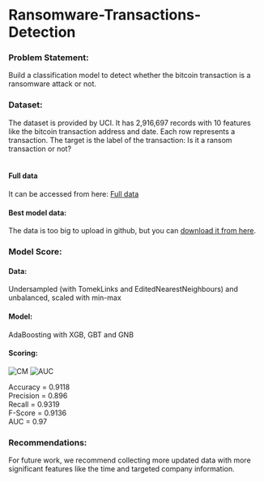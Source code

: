 
# Ransomware-Transactions-Detection

### Problem Statement:
Build a classification  model to detect whether the bitcoin transaction is  a ransomware attack or not.

### Dataset:
The dataset is provided by UCI. It has  2,916,697 records with 10 features like the bitcoin transaction address and date. 
Each row represents a transaction. The target is the label of the transaction: Is it a ransom transaction or not?<br><br>

#### Full data
It can be accessed from here: [Full data](https://archive.ics.uci.edu/ml/datasets/BitcoinHeistRansomwareAddressDataset)

#### Best model data:
The data is too big to upload in github, but you can [download it from here](https://drive.google.com/file/d/160KSNgXVwATn1EBSE1MwM5v44_DM8Pai/view?usp=sharing).

### Model Score:
#### Data:
Undersampled (with TomekLinks and EditedNearestNeighbours) and unbalanced, scaled with min-max<br>
#### Model:
AdaBoosting with XGB, GBT and GNB
#### Scoring:
![CM](https://raw.githubusercontent.com/SDAIA-T5-Projects/Ransomware-Transactions-Detection/main/Photo/CM.png)
![AUC](https://raw.githubusercontent.com/SDAIA-T5-Projects/Ransomware-Transactions-Detection/main/Photo/AUC.png)

Accuracy   =  0.9118<br>
Precision  =  0.896 <br>
Recall        =  0.9319 <br>
F-Score       =  0.9136<br>
AUC           = 0.97


### Recommendations:

For future work, we recommend collecting more updated data with more significant features like the time and targeted company information.



